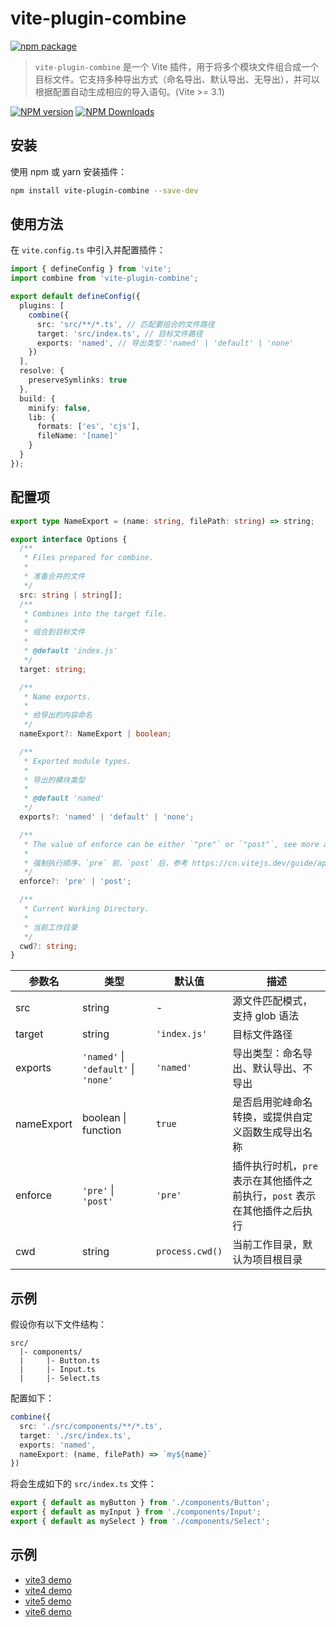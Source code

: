 # vite-plugin-combine

[![npm package](https://nodei.co/npm/vite-plugin-combine.png?downloads=true&downloadRank=true&stars=true)](https://www.npmjs.com/package/vite-plugin-combine)

> `vite-plugin-combine` 是一个 Vite 插件，用于将多个模块文件组合成一个目标文件。它支持多种导出方式（命名导出、默认导出、无导出），并可以根据配置自动生成相应的导入语句。(Vite >= 3.1)

[![NPM version](https://img.shields.io/npm/v/vite-plugin-combine.svg?style=flat)](https://npmjs.org/package/vite-plugin-combine)
[![NPM Downloads](https://img.shields.io/npm/dm/vite-plugin-combine.svg?style=flat)](https://npmjs.org/package/vite-plugin-combine)

## 安装

使用 npm 或 yarn 安装插件：

```bash
npm install vite-plugin-combine --save-dev
```

## 使用方法

在 `vite.config.ts` 中引入并配置插件：

```typescript
import { defineConfig } from 'vite';
import combine from 'vite-plugin-combine';

export default defineConfig({
  plugins: [
    combine({
      src: 'src/**/*.ts', // 匹配要组合的文件路径
      target: 'src/index.ts', // 目标文件路径
      exports: 'named', // 导出类型：'named' | 'default' | 'none'
    })
  ],
  resolve: {
    preserveSymlinks: true
  },
  build: {
    minify: false,
    lib: {
      formats: ['es', 'cjs'],
      fileName: '[name]'
    }
  }
});
```

## 配置项

```ts
export type NameExport = (name: string, filePath: string) => string;

export interface Options {
  /**
   * Files prepared for combine.
   *
   * 准备合并的文件
   */
  src: string | string[];
  /**
   * Combines into the target file.
   *
   * 组合到目标文件
   *
   * @default 'index.js'
   */
  target: string;

  /**
   * Name exports.
   *
   * 给导出的内容命名
   */
  nameExport?: NameExport | boolean;

  /**
   * Exported module types.
   *
   * 导出的模块类型
   *
   * @default 'named'
   */
  exports?: 'named' | 'default' | 'none';

  /**
   * The value of enforce can be either `"pre"` or `"post"`, see more at https://vitejs.dev/guide/api-plugin.html#plugin-ordering.
   *
   * 强制执行顺序，`pre` 前，`post` 后，参考 https://cn.vitejs.dev/guide/api-plugin.html#plugin-ordering。
   */
  enforce?: 'pre' | 'post';

  /**
   * Current Working Directory.
   *
   * 当前工作目录
   */
  cwd?: string;
}
```

| 参数名       | 类型                | 默认值          | 描述                                                         |
| ------------ | ------------------- | --------------- | ------------------------------------------------------------ |
| src          | string              | -               | 源文件匹配模式，支持 glob 语法                               |
| target       | string              | `'index.js'`    | 目标文件路径                                                 |
| exports      | `'named'` \| `'default'` \| `'none'` | `'named'` | 导出类型：命名导出、默认导出、不导出                       |
| nameExport   | boolean \| function | `true`          | 是否启用驼峰命名转换，或提供自定义函数生成导出名称           |
| enforce      | `'pre'` \| `'post'`  | `'pre'`         | 插件执行时机，`pre` 表示在其他插件之前执行，`post` 表示在其他插件之后执行 |
| cwd          | string              | `process.cwd()` | 当前工作目录，默认为项目根目录                               |

## 示例

假设你有以下文件结构：

```
src/
  |- components/
  |     |- Button.ts
  |     |- Input.ts
  |     |- Select.ts
```

配置如下：

```typescript
combine({
  src: './src/components/**/*.ts',
  target: './src/index.ts',
  exports: 'named',
  nameExport: (name, filePath) => `my${name}`
})
```

将会生成如下的 `src/index.ts` 文件：

```typescript
export { default as myButton } from './components/Button';
export { default as myInput } from './components/Input';
export { default as mySelect } from './components/Select';
```

## 示例

* [vite3 demo](../../examples/vite3-demo)
* [vite4 demo](../../examples/vite4-demo)
* [vite5 demo](../../examples/vite5-demo)
* [vite6 demo](../../examples/vite6-demo)